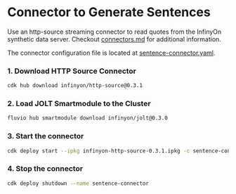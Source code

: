 # Connector to Generate Sentences

Use an http-source streaming connector to read quotes from the InfinyOn synthetic data server. Checkout [connectors.md](../../connectors.md) for additional information.

The connector configuration file is located at [sentence-connector.yaml](sentence-connector.yaml).

### 1. Download HTTP Source Connector

```bash
cdk hub download infinyon/http-source@0.3.1
```

### 2. Load JOLT Smartmodule to the Cluster

```bash
fluvio hub smartmodule download infinyon/jolt@0.3.0 
```

### 3. Start the connector

```bash
cdk deploy start --ipkg infinyon-http-source-0.3.1.ipkg -c sentence-connector.yaml
```

### 4. Stop the connector

```bash
cdk deploy shutdown --name sentence-connector
```
